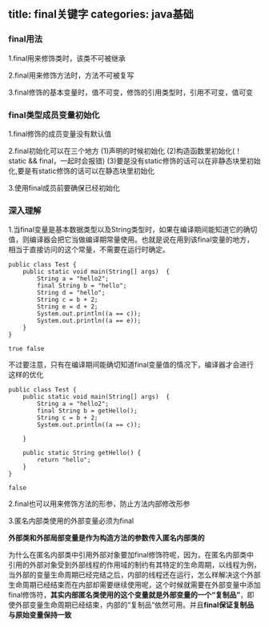 title: final关键字
categories: java基础
---

### final用法

1.final用来修饰类时，该类不可被继承

2.final用来修饰方法时，方法不可被复写

3.final修饰的基本变量时，值不可变，修饰的引用类型时，引用不可变，值可变

### final类型成员变量初始化

1.final修饰的成员变量没有默认值

2.final初始化可以在三个地方
(1)声明的时候初始化
(2)构造函数里初始化(！ static && final，一起时会报错)
(3)要是没有static修饰的话可以在非静态块里初始化,要是有static修饰的话可以在静态块里初始化

3.使用final成员前要确保已经初始化

### 深入理解

1.当final变量是基本数据类型以及String类型时，如果在编译期间能知道它的确切值，则编译器会把它当做编译期常量使用。也就是说在用到该final变量的地方，相当于直接访问的这个常量，不需要在运行时确定。

```
public class Test {
    public static void main(String[] args)  {
        String a = "hello2"; 
        final String b = "hello";
        String d = "hello";
        String c = b + 2; 
        String e = d + 2;
        System.out.println((a == c));
        System.out.println((a == e));
    }
}
```

`true false`

不过要注意，只有在编译期间能确切知道final变量值的情况下，编译器才会进行这样的优化

```
public class Test {
    public static void main(String[] args)  {
        String a = "hello2"; 
        final String b = getHello();
        String c = b + 2; 
        System.out.println((a == c));
 
    }
     
    public static String getHello() {
        return "hello";
    }
}
```

`false`

2.final也可以用来修饰方法的形参，防止方法内部修改形参

3.匿名内部类使用的外部变量必须为final

**外部类和外部局部变量是作为构造方法的参数传入匿名内部类的**

为什么在匿名内部类中引用外部对象要加final修饰符呢，因为，在匿名内部类中引用的外部对象受到外部线程的作用域的制约有其特定的生命周期，以线程为例，当外部的变量生命周期已经完结之后，内部的线程还在运行，怎么样解决这个外部生命周期已经结束而在内部却需要继续使用呢，这个时候就需要在外部变量中添加final修饰符，**其实内部匿名类使用的这个变量就是外部变量的一个“复制品”**，即使外部变量生命周期已经结束，内部的“复制品“依然可用。并且**final保证复制品与原始变量保持一致**



